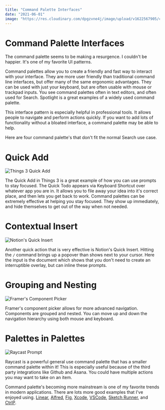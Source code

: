 ```yaml
---
title: "Command Palette Interfaces"
date: "2021-06-01"
image: "https://res.cloudinary.com/dpgzvne4j/image/upload/v1622567905/command-palette-og_ish9mr.png"
---
```


# Command Palette Interfaces

The command palette seems to be making a resurgence. I couldn't be happier. It's one of my favorite UI patterns.

Command palettes allow you to create a friendly and fast way to interact with your interface. They are more user friendly than traditional command line interfaces, but offer many of the same ergonomic advantages. They can be used with just your keyboard, but are often usable with mouse or trackpad inputs. You see command palettes often in text editors, and often used for Search. Spotlight is a great examples of a widely used command palette.

This interface pattern is especially helpful in professional tools. It allows people to navigate and perform actions quickly. If you want to add lots of functionality without a bloated interface, a command palette may be able to help.

Here are four command palette's that don't fit the normal Search use case.

# Quick Add

![Things 3 Quick Add](/images/command-palette-1.png)

The Quick Add in Things 3 is a great example of how you can use prompts to stay focused. The Quick Todo appears via Keyboard Shortcut over whatever app you are in. It allows you to file away your idea into it's correct place, and then lets you get back to work. Command palettes can be extremely effective at helping you stay focused. They show up immediately, and hide themselves to get out of the way when not needed.

# Contextual Insert

![Notion's Quick Insert](/images/command-palette-2.png)

Another quick action that is very effective is Notion's Quick Insert. Hitting the `/` command brings up a popover than shows next to your cursor. Here the input is the document which shows that you don't need to create an interruptible overlay, but can inline these prompts.

# Grouping and Nesting

![Framer's Component Picker](/images/command-palette-3.png)

Framer's component picker allows for more advanced navigation. Components are grouped and nested. You can move up and down the navigation hierarchy using both mouse and keyboard.

# Palettes in Palettes

![Raycast Prompt](/images/command-palette-4.png)

Raycast is a powerful general use command palette that has a smaller command palette within it! This is especially useful because of the third party integrations like Github and Asana. You could have multiple actions you may want to take on an item.

Command palette's becoming more mainstream is one of my favorite trends in modern applications. There are lots more good examples that I've enjoyed using. [Linear](https://linear.app), [Alfred](https://www.alfredapp.com), [Fig](https://fig.io/), [Xcode](https://developer.apple.com/xcode/), [VSCode](https://code.visualstudio.com/), [Sketch Runner](https://sketchrunner.com/), and [CtrlP](https://github.com/ctrlpvim/ctrlp.vim).

